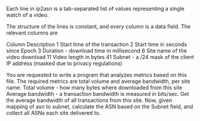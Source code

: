 Each line in ip2asn is a tab-separated list of values representing a single watch of a video.

The structure of the lines is constant, and every column is a data field. The relevant columns are

Column
Description
1
Start time of the transaction
2
Start time in seconds since Epoch
3
Duration - download time in millisecond
6
Site name of the video download
11
Video length in bytes
41
Subnet - a /24 mask of the client IP address (masked due to privacy regulations)


You are requested to write a program that analyzes metrics based on this file. The required metrics are total volume and average bandwidth, per site name.
Total volume - how many bytes where downloaded from this site
Average bandwidth - a transaction bandwidth is measured in bits/sec. Get the average bandwidth of all transactions from this site.
Now, given mapping of asn to subnet, calculate the ASN based on the Subnet field, and collect all ASNs each site delivered to.
